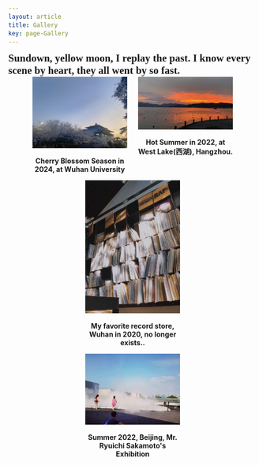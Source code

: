 ```yaml
---
layout: article
title: Gallery
key: page-Gallery
---
```


<style>
  .roman-font {
    font-family: 'Times New Roman', Times, serif;
    font-size: 1.5em; /* Adjust the font size as needed */
    font-weight: bold;
  }
</style>
<div class="roman-font">
  Sundown, yellow moon, I replay the past. I know every scene by heart, they all went by so fast.
</div>

<div style="width: 85%; margin: 0 auto; text-align: center;">
  <div style="display: flex; justify-content: space-around;">
    <div style="width: 45%;">
      <img src="https://raw.githubusercontent.com/Pengyu-gis/Pengyu-gis.github.io/master/assets/images/%E6%AD%A6%E5%A4%A7.jpg" alt="Cherry Blossom Season in 2024, at Wuhan University" style="width: 100%;" />
      <p><strong>Cherry Blossom Season in 2024, at Wuhan University</strong></p>
    </div>
    <div style="width: 45%;">
      <img src="https://raw.githubusercontent.com/Pengyu-gis/Pengyu-gis.github.io/master/assets/images/%E8%A5%BF%E6%B9%96.jpg" alt="Hot Summer in 2022, at West Lake(西湖), Hangzhou." style="width: 100%;" />
      <p><strong>Hot Summer in 2022, at West Lake(西湖), Hangzhou.</strong></p>
    </div>
  </div>
</div>

<div style="width: 85%; margin: 0 auto; text-align: center;">
  <div style="display: flex; justify-content: space-around;">
    <div style="width: 45%;">
      <img src="https://raw.githubusercontent.com/Pengyu-gis/Pengyu-gis.github.io/master/assets/images/record.jpg" alt="My favorite record store, Wuhan in 2020, no longer exists.." style="width: 100%;" />
      <p><strong>My favorite record store, Wuhan in 2020, no longer exists..</strong></p>
    </div>
    <!-- 如果有更多图片，可以继续添加类似的代码块 -->
  </div>
  <div style="display: flex; justify-content: space-around;">
    <div style="width: 45%;">
      <img src="https://github.com/Pengyu-gis/Pengyu-gis.github.io/blob/master/assets/images/sakamoto.jpg?raw=true" alt="Summer 2022, Beijing, Mr. Ryuichi Sakamoto's Exhibition" style="width: 100%;" />
      <p><strong>Summer 2022, Beijing, Mr. Ryuichi Sakamoto's Exhibition</strong></p>
    </div>
    <!-- 如果有更多图片，可以继续添加类似的代码块 -->
  </div>
</div>


